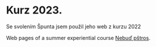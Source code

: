 # Kurz 2023.

Se svolením Špunta jsem použil jeho web z kurzu 2022

Web pages of a summer experiential course [Nebuď pštros](http://pstros.halahoj.org).
